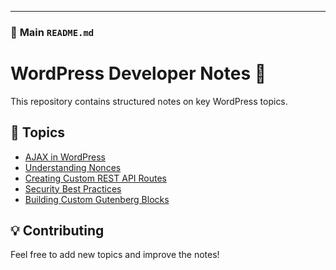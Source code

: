 
---

### 📜 **Main `README.md`**
# WordPress Developer Notes 📖

This repository contains structured notes on key WordPress topics.

## 📂 Topics
- [AJAX in WordPress](AJAX/README.md)
- [Understanding Nonces](nonce/README.md)
- [Creating Custom REST API Routes](api-custom-routes/README.md)
- [Security Best Practices](security/README.md)
- [Building Custom Gutenberg Blocks](blocks/README.md)

## 💡 Contributing
Feel free to add new topics and improve the notes!
